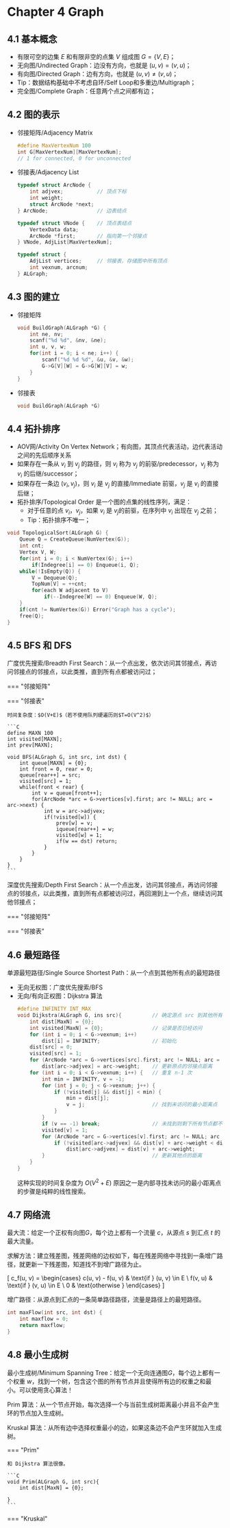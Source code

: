 # Chapter 4 Graph

## 4.1 基本概念

- 有限可空的边集 $E$ 和有限非空的点集 $V$ 组成图 $G=\{V, E\}$；
- 无向图/Undirected Graph：边没有方向，也就是 $(u, v) = (v, u)$；
- 有向图/Directed Graph：边有方向，也就是 $(u, v) \neq (v, u)$；
- Tip：数据结构基础中不考虑自环/Self Loop和多重边/Multigraph；
- 完全图/Complete Graph：任意两个点之间都有边；


## 4.2 图的表示

- 邻接矩阵/Adjacency Matrix
    ```C
    #define MaxVertexNum 100
    int G[MaxVertexNum][MaxVertexNum];
    // 1 for connected, 0 for unconnected
    ```

- 邻接表/Adjacency List
    ```C
    typedef struct ArcNode {
        int adjvex;           // 顶点下标
        int weight;
        struct ArcNode *next;
    } ArcNode;                // 边表结点 
  
    typedef struct VNode {    // 顶点表结点
        VertexData data;
        ArcNode *first;       // 指向第一个邻接点
    } VNode, AdjList[MaxVertexNum];
  
    typedef struct {
        AdjList vertices;     // 邻接表，存储图中所有顶点
        int vexnum, arcnum;
    } ALGraph;
    ```

## 4.3 图的建立

- 邻接矩阵
    ```C
    void BuildGraph(ALGraph *G) {
        int ne, nv;
        scanf("%d %d", &nv, &ne);
        int u, v, w;
        for(int i = 0; i < ne; i++) {
            scanf("%d %d %d", &u, &v, &w);
            G->G[V][W] = G->G[W][V] = w;
        }
    }
    ```
- 邻接表
    ```C
    void BuildGraph(ALGraph *G)
    ```

## 4.4 拓扑排序

- AOV网/Activity On Vertex Network；有向图，其顶点代表活动，边代表活动之间的先后顺序关系
- 如果存在一条从 $v_i$ 到 $v_j$ 的路径，则 $v_i$ 称为 $v_j$ 的前驱/predecessor，$v_j$ 称为 $v_i$ 的后继/successor；
- 如果存在一条边 $(v_i, v_j)$，则 $v_i$ 是 $v_j$ 的直接/Immediate 前驱，$v_j$ 是 $v_i$ 的直接后继；
- 拓扑排序/Topological Order 是一个图的点集的线性序列，满足：
  - 对于任意的点 $v_i$，$v_j$，如果 $v_i$ 是 $v_j$的前驱，在序列中 $v_i$ 出现在 $v_j$ 之前；
  - Tip：拓扑排序不唯一；

```C
void TopologicalSort(ALGraph G) {
    Queue Q = CreateQueue(NumVertex(G));
    int cnt;
    Vertex V, W;
    for(int i = 0; i < NumVertex(G); i++)
        if(Indegree[i] == 0) Enqueue(i, Q);
    while(!IsEmpty(Q)) {
        V = Dequeue(Q);
        TopNum[V] = ++cnt;
        for(each W adjacent to V)
            if(--Indegree[W] == 0) Enqueue(W, Q);
    }
    if(cnt != NumVertex(G)) Error("Graph has a cycle");
    free(Q);
}
```

## 4.5 BFS 和 DFS

广度优先搜索/Breadth First Search：从一个点出发，依次访问其邻接点，再访问邻接点的邻接点，以此类推，直到所有点都被访问过；

=== "邻接矩阵"

=== "邻接表"

    时间复杂度：$O(V+E)$（若不使用队列硬遍历则$T=O(V^2)$）

    ```C
    define MAXN 100
    int visited[MAXN];
    int prev[MAXN];
  
    void BFS(ALGraph G, int src, int dst) {
        int queue[MAXN] = {0};
        int front = 0, rear = 0;
        queue[rear++] = src;
        visited[src] = 1;
        while(front < rear) {
            int v = queue[front++];
            for(ArcNode *arc = G->vertices[v].first; arc != NULL; arc = arc->next) {
                int w = arc->adjvex;
                if(!visited[w]) {
                    prev[w] = v;
                    iqueue[rear++] = w;
                    visited[w] = 1;
                    if(w == dst) return;
                }
            }
        }
    }
    ```

深度优先搜索/Depth First Search：从一个点出发，访问其邻接点，再访问邻接点的邻接点，以此类推，直到所有点都被访问过，再回溯到上一个点，继续访问其他邻接点；

=== "邻接矩阵"

=== "邻接表"



## 4.6 最短路径

单源最短路径/Single Source Shortest Path：从一个点到其他所有点的最短路径

- 无向无权图：广度优先搜索/BFS
- 无向/有向正权图：Dijkstra 算法
    ```C
    #define INFINITY INT_MAX
    void Dijkstra(ALGraph G, ins src){          // 确定源点 src 到其他所有点的最短路径长度
        int dist[MaxN] = {0};
        int visited[MaxN] = {0};                // 记录是否已经访问
        for (int i = 0; i < G->vexnum; i++)
            dist[i] = INFINITY;                 // 初始化
        dist[src] = 0;
        visited[src] = 1;
        for (ArcNode *arc = G->vertices[src].first; arc != NULL; arc = arc->next)
            dist[arc->adjvex] = arc->weight;    // 更新原点的邻接点距离
        for (int i = 0; i < G->vexnum; i++) {   // 重复 n-1 次
            int min = INFINITY, v = -1;
            for (int j = 0; j < G->vexnum; j++) {
                if (!visited[j] && dist[j] < min) {
                    min = dist[j];
                    v = j;                      // 找到未访问的最小距离点
                }
            }
            if (v == -1) break;                 // 未找到则剩下所有节点都不可达
            visited[v] = 1;
            for (ArcNode *arc = G->vertices[v].first; arc != NULL; arc = arc->next) {
                if (!visited[arc->adjvex] && dist[v] + arc->weight < dist[arc->adjvex])
                    dist[arc->adjvex] = dist[v] + arc->weight;
            }                                   // 更新其他点的距离
        }
    }
    ```
    这种实现的时间复杂度为 $O(V^2+E)$ 原因之一是内部寻找未访问的最小距离点的步骤是纯粹的线性搜索。

## 4.7 网络流

最大流：给定一个正权有向图$G$，每个边上都有一个流量 $c$，从源点 $s$ 到汇点 $t$ 的最大流量。

求解方法：建立残差图，残差网络的边权如下，每在残差网络中寻找到一条增广路径，就更新一下残差图，知道找不到增广路径为止。

\[
    c_f(u, v) = \begin{cases} c(u, v) - f(u, v) & \text{if } (u, v) \in E \\ f(v, u) & \text{if } (v, u) \in E \\ 0 & \text{otherwise } \end{cases}
\]

增广路径：从源点到汇点的一条简单路径路径，流量是路径上的最短路径。

```C
int maxFlow(int src, int dst) {
    int maxflow = 0;
    return maxflow;
}
```

## 4.8 最小生成树

最小生成树/Minimum Spanning Tree：给定一个无向连通图$G$，每个边上都有一个权重 $w$，找到一个树，包含这个图的所有节点并且使得所有边的权重之和最小。可以使用贪心算法！

Prim 算法：从一个节点开始，每次选择一个与当前生成树距离最小并且不会产生环的节点加入生成树。

Kruskal 算法：从所有边中选择权重最小的边，如果这条边不会产生环就加入生成树。

=== "Prim"

    和 Dijkstra 算法很像。

    ```C
    void Prim(ALGraph G, int src){
        int dist[MaxN] = {0};

    }
    ```

=== "Kruskal"

